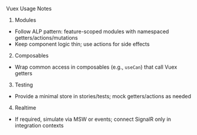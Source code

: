 Vuex Usage Notes

1) Modules
- Follow ALP pattern: feature-scoped modules with namespaced getters/actions/mutations
- Keep component logic thin; use actions for side effects

2) Composables
- Wrap common access in composables (e.g., `useCan`) that call Vuex getters

3) Testing
- Provide a minimal store in stories/tests; mock getters/actions as needed

4) Realtime
- If required, simulate via MSW or events; connect SignalR only in integration contexts


